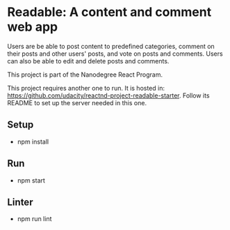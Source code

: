 # Readable: A content and comment web app

Users are be able to post content to predefined categories, comment on their posts and other users' posts, and vote on posts and comments. Users can also be able to edit and delete posts and comments.

This project is part of the Nanodegree React Program.


This project requires another one to run. It is hosted in: https://github.com/udacity/reactnd-project-readable-starter. Follow its README to set up the server needed in this one.

## Setup
 - npm install

## Run
 - npm start

## Linter
 - npm run lint
